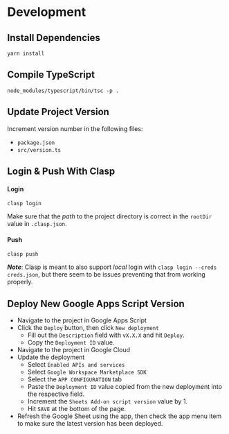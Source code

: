 # Development

## Install Dependencies

```shell
yarn install
```

## Compile TypeScript

```shell
node_modules/typescript/bin/tsc -p .
```

## Update Project Version

Increment version number in the following files:
* `package.json`
* `src/version.ts`

## Login & Push With Clasp

#### Login

```shell
clasp login
```

Make sure that the *path* to the project directory is correct in the `rootDir` value in `.clasp.json`. 

#### Push

```shell
clasp push
```

***Note***: Clasp is meant to also support *local* login with `clasp login --creds creds.json`, but there seem to be issues preventing that from working properly.

## Deploy New Google Apps Script Version

* Navigate to the project in Google Apps Script
* Click the `Deploy` button, then click `New deployment`
  * Fill out the `Description` field with `vX.X.X` and hit `Deploy`.
  * Copy the `Deployment ID` value.
* Navigate to the project in Google Cloud
* Update the deployment
  * Select `Enabled APIs and services`
  * Select `Google Workspace Marketplace SDK`
  * Select the `APP CONFIGURATION` tab
  * Paste the `Deployment ID` value copied from the new deployment into the respective field.
  * Increment the `Sheets Add-on script version` value by 1.
  * Hit `SAVE` at the bottom of the page.
* Refresh the Google Sheet using the app, then check the app menu item to make sure the latest version has been deployed. 
